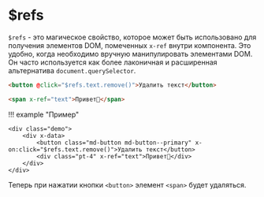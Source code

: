 # $refs

`$refs` - это магическое свойство, которое может быть использовано для получения элементов DOM, помеченных `x-ref` внутри компонента. Это удобно, когда необходимо вручную манипулировать элементами DOM. Он часто используется как более лаконичная и расширенная альтернатива `document.querySelector`.

```html
<button @click="$refs.text.remove()">Удалить текст</button>

<span x-ref="text">Привет👋</span>
```

!!! example "Пример"

    <div class="demo">
        <div x-data>
            <button class="md-button md-button--primary" x-on:click="$refs.text.remove()">Удалить текст</button>
            <div class="pt-4" x-ref="text">Привет👋</div>
        </div>
    </div>

Теперь при нажатии кнопки `<button>` элемент `<span>` будет удаляться.
